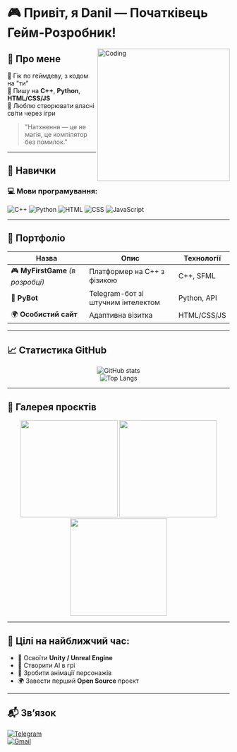 # 🎮 Привіт, я Danil — Початківець Гейм-Розробник!
<img align="right" src="https://media.giphy.com/media/26xBwdIuRJiAIqHwA/giphy.gif" width="300" alt="Coding">

## 🧠 Про мене

🔹 Гік по геймдеву, з кодом на "ти"  
🔹 Пишу на **C++**, **Python**, **HTML/CSS/JS**  
🔹 Люблю створювати власні світи через ігри

> "Натхнення — це не магія, це компілятор без помилок."

---

## 🚀 Навички

### 💻 Мови програмування:
![C++](https://img.shields.io/badge/C++-00599C?style=for-the-badge&logo=cplusplus&logoColor=white)
![Python](https://img.shields.io/badge/Python-3670A0?style=for-the-badge&logo=python&logoColor=ffdd54)
![HTML](https://img.shields.io/badge/HTML5-E34F26?style=for-the-badge&logo=html5&logoColor=white)
![CSS](https://img.shields.io/badge/CSS3-1572B6?style=for-the-badge&logo=css3&logoColor=white)
![JavaScript](https://img.shields.io/badge/JavaScript-F7DF1E?style=for-the-badge&logo=javascript&logoColor=black)

---

## 📂 Портфоліо
| Назва | Опис | Технології |
|------|------|------------|
| 🎮 **MyFirstGame** *(в розробці)* | Платформер на C++ з фізикою | C++, SFML |
| 🤖 **PyBot** | Telegram-бот зі штучним інтелектом | Python, API |
| 🌍 **Особистий сайт** | Адаптивна візитка | HTML/CSS/JS |

---

## 📈 Статистика GitHub
<p align="center">
  <img src="https://github-readme-stats.vercel.app/api?username=твій_нік&show_icons=true&theme=tokyonight" alt="GitHub stats" />
  <br>
  <img src="https://github-readme-stats.vercel.app/api/top-langs/?username=твій_нік&layout=compact&theme=tokyonight" alt="Top Langs">
</p>

---

## 📸 Галерея проєктів
<p align="center">
  <img src="https://i.imgur.com/lXgGQKc.png" width="220">
  <img src="https://i.imgur.com/GZsmXMP.png" width="220">
  <img src="https://i.imgur.com/Qs4YVOo.png" width="220">
</p>

---

## 🧩 Цілі на найближчий час:
- 🔧 Освоїти **Unity / Unreal Engine**
- 🧠 Створити AI в грі
- 🎨 Зробити анімації персонажів
- 🌍 Завести перший **Open Source** проєкт

---

## 📬 Зв’язок
[![Telegram](https://img.shields.io/badge/Telegram-Написати-2CA5E0?style=for-the-badge&logo=telegram&logoColor=white)](https://t.me/твій_нік)  
[![Gmail](https://img.shields.io/badge/Gmail-Пошта-D14836?style=for-the-badge&logo=gmail&logoColor=white)](mailto:example@gmail.com)
